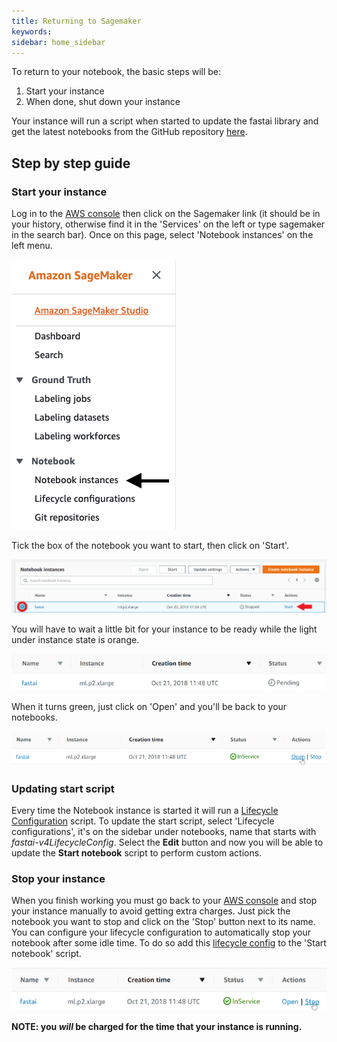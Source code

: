 ```yaml
---
title: Returning to Sagemaker
keywords: 
sidebar: home_sidebar
---
```


To return to your notebook, the basic steps will be:

1. Start your instance
1. When done, shut down your instance

Your instance will run a script when started to update the fastai library and get the latest notebooks from the GitHub repository [here](https://github.com/fastai/course-v4).

## Step by step guide

### Start your instance

Log in to the [AWS console](https://aws.amazon.com/console/) then click on the Sagemaker link (it should be in your history, otherwise find it in the 'Services' on the left or type sagemaker in the search bar). Once on this page, select 'Notebook instances' on the left menu.

<img alt="" src="/docs/images/sagemaker/notebook.png" class="screenshot">

Tick the box of the notebook you want to start, then click on 'Start'.

<img alt="" src="/docs/images/sagemaker/start.png" class="screenshot">


You will have to wait a little bit for your instance to be ready while the light under instance state is orange.

<img alt="pending" src="/docs/images/sagemaker/16.png" class="screenshot">

When it turns green, just click on 'Open' and you'll be back to your notebooks.

<img alt="ready" src="/docs/images/sagemaker/17.png" class="screenshot">

### Updating start script
Every time the Notebook instance is started it will run a [Lifecycle Configuration](https://aws.amazon.com/blogs/machine-learning/customize-your-amazon-sagemaker-notebook-instances-with-lifecycle-configurations-and-the-option-to-disable-internet-access/) script. To update the start script, select 'Lifecycle configurations', it's on the sidebar under notebooks, name that starts with *fastai-v4LifecycleConfig*. Select the **Edit** button and now you will be able to update the **Start notebook** script to perform custom actions.

### Stop your instance
When you finish working you must go back to your [AWS console](https://us-west-2.console.aws.amazon.com/sagemaker) and stop your instance manually to avoid getting extra charges. Just pick the notebook you want to stop and click on the 'Stop' button next to its name. You can configure your lifecycle configuration to automatically stop your notebook after some idle time. To do so add this [lifecycle config](https://github.com/aws-samples/amazon-sagemaker-notebook-instance-lifecycle-config-samples/blob/master/scripts/auto-stop-idle/on-start.sh) to the 'Start notebook' script.

<img alt="stop" src="/docs/images/sagemaker/23.png" class="screenshot">

 **NOTE: you *will* be charged for the time that your instance is running.**

